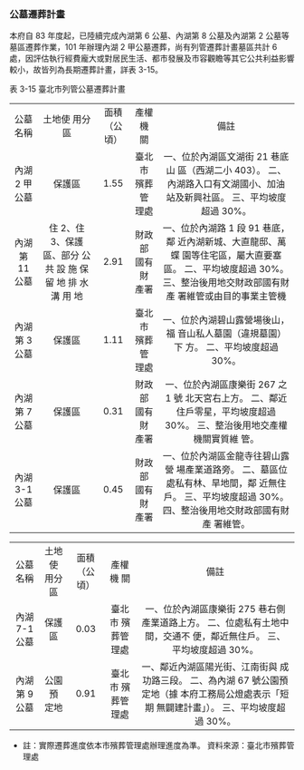 ### 公墓遷葬計畫

本府自 83 年度起，已陸續完成內湖第 6 公墓、內湖第 8 公墓及內湖第 2 公墓等墓區遷葬作業，101 年辦理內湖 2 甲公墓遷葬，尚有列管遷葬計畫墓區共計 6 處，因評估執行經費龐大或對居民生活、都市發展及市容觀瞻等其它公共利益影響較小，故皆列為長期遷葬計畫，詳表 3-15。

表 3-15 臺北市列管公墓遷葬計畫


<table align="center">
	<tr align="center">
		<td>公墓 名稱</td>
		<td>土地使 用分區</td>
		<td>面積 （公頃）</td>
		<td>產權機 關</td>
		<td>備註</td>
	</tr>
	<tr align="center">
		<td>內湖 2 甲 公墓</td>
		<td>保護區</td>
		<td>1.55</td>
		<td>臺北市 殯葬管 理處</td>
		<td>一、位於內湖區文湖街 21 巷底山 區（西湖二小 403）。 二、內湖路入口有文湖國小、加油 站及新興社區。 三、平均坡度超過 30%。</td>
	</tr>
	<tr align="center">
		<td>內湖 第 11 公墓</td>
		<td>住 2、住 3、保護 區、部分 公 共 設 施 保 留 地 排 水 溝 用 地</td>
		<td>2.91</td>
		<td>財政部 國有財 產署</td>
		<td>一、位於內湖路 1 段 91 巷底，鄰 近內湖新城、大直龍邸、萬蝶 園等住宅區，屬大直要塞區。 二、平均坡度超過 30%。 三、整治後用地交財政部國有財產 署維管或由目的事業主管機</td>
	</tr>
	<tr align="center">
		<td>內湖 第 3 公墓</td>
		<td>保護區</td>
		<td>1.11</td>
		<td>臺北市 殯葬管 理處</td>
		<td>一、位於內湖碧山露營場後山，福 音山私人墓園（違規墓園）下 方。 二、平均坡度超過 30%。</td>
	</tr>
	<tr align="center">
		<td>內湖 第 7 公墓</td>
		<td>保護區</td>
		<td>0.31</td>
		<td>財政部 國有財 產署</td>
		<td>一、位於內湖區康樂街 267 之 1 號 北天宮右上方。 二、鄰近住戶零星，平均坡度超過 30%。 三、整治後用地交產權機關實質維 管。</td>
	</tr>
	<tr align="center">
		<td>內湖 3-1 公墓</td>
		<td>保護區</td>
		<td>0.45</td>
		<td>財政部 國有財 產署</td>
		<td>一、位於內湖區金龍寺往碧山露營 場產業道路旁。 二、墓區位處私有林、旱地間，鄰 近無住戶。 三、平均坡度超過 30%。 四、整治後用地交財政部國有財產 署維管。</td>
	</tr>
</table>




<table align="center">
	<tr align="center">
		<td>公墓 名稱</td>
		<td>土地使 用分區</td>
		<td>面積 （公頃）</td>
		<td>產權機 關</td>
		<td>備註</td>
	</tr>
	<tr align="center">
		<td>內湖 7-1 公墓</td>
		<td>保護區</td>
		<td>0.03</td>
		<td>臺北市 殯葬管 理處</td>
		<td>一、位於內湖區康樂街 275 巷右側 產業道路上方。 二、位處私有土地中間，交通不 便，鄰近無住戶。 三、平均坡度超過 30%。</td>
	</tr>
	<tr align="center">
		<td>內湖 第 9 公墓</td>
		<td>公園預 定地</td>
		<td>0.91</td>
		<td>臺北市 殯葬管 理處</td>
		<td>一、鄰近內湖區陽光街、江南街與 成功路三段。 二、為內湖 67 號公園預定地（據 本府工務局公燈處表示「短期 無闢建計畫」）。 三、平均坡度超過 30%。</td>
	</tr>
</table>


- 註：實際遷葬進度依本市殯葬管理處辦理進度為準。           資料來源：臺北市殯葬管理處
